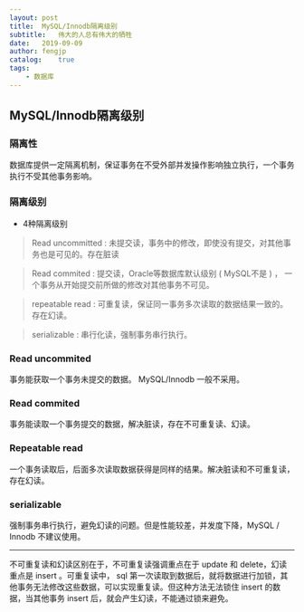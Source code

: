 ```yaml
---
layout: post
title:  MySQL/Innodb隔离级别
subtitle:   伟大的人总有伟大的牺牲
date:   2019-09-09
author: fengjp
catalog:    true
tags:
    - 数据库
---
```


## MySQL/Innodb隔离级别

### 隔离性

数据库提供一定隔离机制，保证事务在不受外部并发操作影响独立执行，一个事务执行不受其他事务影响。

### 隔离级别

- 4种隔离级别

> Read uncommitted : 未提交读，事务中的修改，即使没有提交，对其他事务也是可见的。存在脏读

> Read commited : 提交读，Oracle等数据库默认级别 ( MySQL不是 ) ， 一个事务从开始提交前所做的修改对其他事务不可见。

> repeatable read : 可重复读，保证同一事务多次读取的数据结果一致的。存在幻读。

> serializable : 串行化读，强制事务串行执行。

### Read uncommited

事务能获取一个事务未提交的数据。 MySQL/Innodb 一般不采用。

### Read commited

事务能读取一个事务提交的数据，解决脏读，存在不可重复读、幻读。

### Repeatable read

一个事务读取后，后面多次读取数据获得是同样的结果。解决脏读和不可重复读，存在幻读。

### serializable

强制事务串行执行，避免幻读的问题。但是性能较差，并发度下降，MySQL / Innodb 不建议使用。

---

不可重复读和幻读区别在于，不可重复读强调重点在于 update 和 delete，幻读重点是 insert 。可重复读中， sql 第一次读取到数据后，就将数据进行加锁，其他事务无法修改这些数据，可以实现重复读。但这种方法无法锁住 insert 的数据，当其他事务 insert 后，就会产生幻读，不能通过锁来避免。